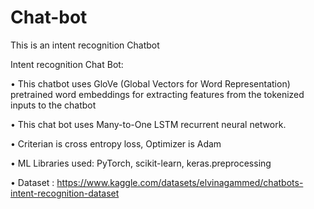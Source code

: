 # Chat-bot
This is an intent recognition Chatbot

Intent recognition Chat Bot:

• This chatbot uses GloVe (Global Vectors for Word Representation) pretrained word embeddings for extracting features from the tokenized inputs to the chatbot

• This chat bot uses Many-to-One LSTM recurrent neural network.

• Criterian is cross entropy loss, Optimizer is Adam

• ML Libraries used: PyTorch, scikit-learn, keras.preprocessing

• Dataset : https://www.kaggle.com/datasets/elvinagammed/chatbots-intent-recognition-dataset
